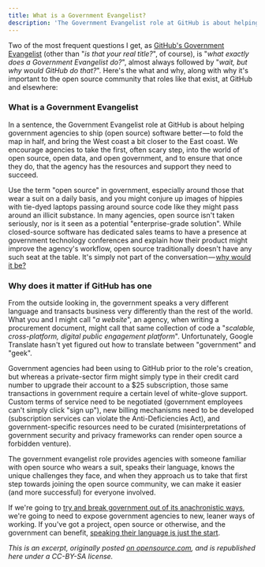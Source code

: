 ```yaml
---
title: What is a Government Evangelist?
description: 'The Government Evangelist role at GitHub is about helping government agencies to ship software better, to fold the map in half, and bring the West coast a bit closer to the East coast.'
---
```


Two of the most frequent questions I get, as [GitHub's Government Evangelist](http://ben.balter.com/about/) (other than "*is that your real title?*", of course), is "*what exactly does a Government Evangelist do?*", almost always followed by "*wait, but why would GitHub do that?*". Here's the what and why, along with why it's important to the open source community that roles like that exist, at GitHub and elsewhere:

### What is a Government Evangelist

In a sentence, the Government Evangelist role at GitHub is about helping government agencies to ship (open source) software better — to fold the map in half, and bring the West coast a bit closer to the East coast. We encourage agencies to take the first, often scary step, into the world of open source, open data, and open government, and to ensure that once they do, that the agency has the resources and support they need to succeed.

Use the term "open source" in government, especially around those that wear a suit on a daily basis, and you might conjure up images of hippies with tie-dyed laptops passing around source code like they might pass around an illicit substance. In many agencies, open source isn't taken seriously, nor is it seen as a potential "enterprise-grade solution". While closed-source software has dedicated sales teams to have a presence at government technology conferences and explain how their product might improve the agency's workflow, open source traditionally doesn't have any such seat at the table. It's simply not part of the conversation — [why would it be?](http://ben.balter.com/2014/08/03/why-isnt-all-government-software-open-source/)

### Why does it matter if GitHub has one

From the outside looking in, the government speaks a very different language and transacts business very differently than the rest of the world. What you and I might call "*a website*", an agency, when writing a procurement document, might call that same collection of code a "*scalable, cross-platform, digital public engagement platform*". Unfortunately, Google Translate hasn't yet figured out how to translate between "government" and "geek".

Government agencies had been using to GitHub prior to the role's creation, but whereas a private-sector firm might simply type in their credit card number to upgrade their account to a $25 subscription, those same transactions in government require a certain level of white-glove support. Custom terms of service need to be negotiated (government employees can't simply click "sign up"), new billing mechanisms need to be developed (subscription services can violate the Anti-Deficiencies Act), and government-specific resources need to be curated (misinterpretations of government security and privacy frameworks can render open source a forbidden venture).

The government evangelist role provides agencies with someone familiar with open source who wears a suit, speaks their language, knows the unique challenges they face, and when they approach us to take that first step towards joining the open source community, we can make it easier (and more successful) for everyone involved.

If we're going to [try and break government out of its anachronistic ways](http://ben.balter.com/2014/10/08/why-government-contractors-should-%3C3-open-source/), we're going to need to expose government agencies to new, leaner ways of working. If you've got a project, open source or otherwise, and the government can benefit, [speaking their language is just the start](http://ben.balter.com/2014/08/03/why-isnt-all-government-software-open-source/#there-are-fewer-suits-behind-open-source).

*This is an excerpt, originally posted [on opensource.com](http://opensource.com/government/14/10/interview-ben-balter-github), and is republished here under a CC-BY-SA license.*
